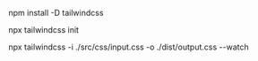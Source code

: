 npm install -D tailwindcss

npx tailwindcss init

npx tailwindcss -i ./src/css/input.css -o ./dist/output.css --watch
